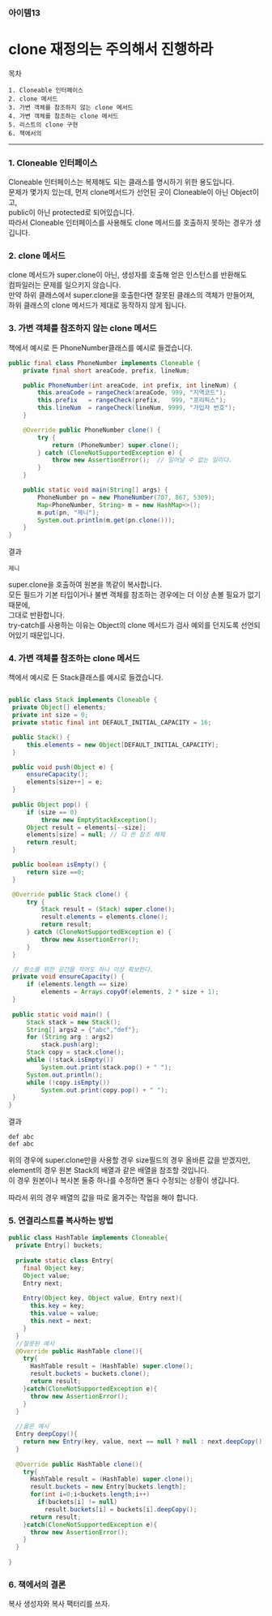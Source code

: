 ### 아이템13
# clone 재정의는 주의해서 진행하라

목차
  
    1. Cloneable 인터페이스
    2. clone 메서드
    3. 가변 객체를 참조하지 않는 clone 메서드
    4. 가변 객체를 참조하는 clone 메서드
    5. 리스트의 clone 구현
    6. 책에서의 

---
### 1. Cloneable 인터페이스
Cloneable 인터페이스는 복제해도 되는 클래스를 명시하기 위한 용도입니다.  
문제가 몇가지 있는데, 먼저 clone메서드가 선언된 곳이 Cloneable이 아닌 Object이고,  
public이 아닌 protected로 되어있습니다.  
따라서 Cloneable 인터페이스를 사용해도 clone 메서드를 호출하지 못하는 경우가 생깁니다.  

### 2. clone 메서드
clone 메서드가 super.clone이 아닌, 생성자를 호출해 얻은 인스턴스를 반환해도  
컴파일러는 문제를 일으키지 않습니다.  
만약 하위 클래스에서 super.clone을 호출한다면 잘못된 클래스의 객체가 만들어져,  
하위 클래스의 clone 메서드가 제대로 동작하지 않게 됩니다.

### 3. 가변 객체를 참조하지 않는 clone 메서드
책에서 예시로 든 PhoneNumber클래스를 예시로 들겠습니다.  

```java
public final class PhoneNumber implements Cloneable {
    private final short areaCode, prefix, lineNum;

    public PhoneNumber(int areaCode, int prefix, int lineNum) {
        this.areaCode = rangeCheck(areaCode, 999, "지역코드");
        this.prefix   = rangeCheck(prefix,   999, "프리픽스");
        this.lineNum  = rangeCheck(lineNum, 9999, "가입자 번호");
    }

    @Override public PhoneNumber clone() {
        try {
            return (PhoneNumber) super.clone();
        } catch (CloneNotSupportedException e) {
            throw new AssertionError();  // 일어날 수 없는 일이다.
        }
    }

    public static void main(String[] args) {
        PhoneNumber pn = new PhoneNumber(707, 867, 5309);
        Map<PhoneNumber, String> m = new HashMap<>();
        m.put(pn, "제니");
        System.out.println(m.get(pn.clone()));
    }
}
```
결과  

    제니

super.clone을 호출하여 원본을 똑같이 복사합니다.  
모든 필드가 기본 타입이거나 불변 객체를 참조하는 경우에는 더 이상 손볼 필요가 없기 때문에,  
그대로 반환합니다.  
try-catch를 사용하는 이유는 Object의 clone 메서드가 검사 예외를 던지도록 선언되어있기 때문입니다.  

### 4. 가변 객체를 참조하는 clone 메서드
책에서 예시로 든 Stack클래스를 예시로 들겠습니다.

```java

public class Stack implements Cloneable {
 private Object[] elements;
 private int size = 0;
 private static final int DEFAULT_INITIAL_CAPACITY = 16;

 public Stack() {
     this.elements = new Object[DEFAULT_INITIAL_CAPACITY];
 }

 public void push(Object e) {
     ensureCapacity();
     elements[size++] = e;
 }
 
 public Object pop() {
     if (size == 0)
         throw new EmptyStackException();
     Object result = elements[--size];
     elements[size] = null; // 다 쓴 참조 해제
     return result;
 }

 public boolean isEmpty() {
     return size ==0;
 }

 @Override public Stack clone() {
     try {
         Stack result = (Stack) super.clone();
         result.elements = elements.clone();
         return result;
     } catch (CloneNotSupportedException e) {
         throw new AssertionError();
     }
 }

 // 원소를 위한 공간을 적어도 하나 이상 확보한다.
 private void ensureCapacity() {
     if (elements.length == size)
         elements = Arrays.copyOf(elements, 2 * size + 1);
 }
 
 public static void main() {
     Stack stack = new Stack();
     String[] args2 = {"abc","def"};
     for (String arg : args2)
         stack.push(arg);
     Stack copy = stack.clone();
     while (!stack.isEmpty())
         System.out.print(stack.pop() + " ");
     System.out.println();
     while (!copy.isEmpty())
         System.out.print(copy.pop() + " ");
 }
}
```

결과
 
    def abc
    def abc

위의 경우에 super.clone만을 사용할 경우 size필드의 경우 올바른 값을 받겠지만,  
element의 경우 원본 Stack의 배열과 같은 배열을 참조할 것입니다.  
이 경우 원본이나 복사본 둘중 하나를 수정하면 둘다 수정되는 상황이 생깁니다.  
  
따라서 위의 경우 배열의 값을 따로 옮겨주는 작업을 해야 합니다.  

### 5. 연결리스트를 복사하는 방법

```java
public class HashTable implements Cloneable{
  private Entry[] buckets;
  
  private static class Entry{
    final Object key;
    Object value;
    Entry next;
    
    Entry(Object key, Object value, Entry next){
      this.key = key;
      this.value = value;
      this.next = next;
    }
  }
  //잘못된 예시
  @Override public HashTable clone(){
    try{
      HashTable result = (HashTable) super.clone();
      result.buckets = buckets.clone();
      return result;
    }catch(CloneNotSupportedException e){
      throw new AssertionError();
    }
  }
  
  //옳은 예시
  Entry deepCopy(){
    return new Entry(key, value, next == null ? null : next.deepCopy());
  }
  
  @Override public HashTable clone(){
    try{
      HashTable result = (HashTable) super.clone();
      result.buckets = new Entry[buckets.length];
      for(int i=0;i<buckets.length;i++)
        if(buckets[i] != null)
          result.buckets[i] = buckets[i].deepCopy();
      return result;
    }catch(CloneNotSupportedException e){
      throw new AssertionError();
    }
  }
  
}
```

### 6. 책에서의 결론

복사 생성자와 복사 팩터리를 쓰자.
